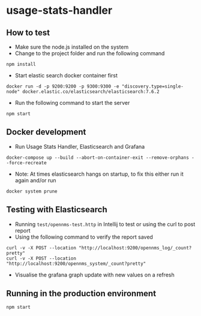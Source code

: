 # usage-stats-handler

## How to test

* Make sure the node.js installed on the system
* Change to the project folder and run the following command

```shell
npm install
```

* Start elastic search docker container first

```shell
docker run -d -p 9200:9200 -p 9300:9300 -e "discovery.type=single-node" docker.elastic.co/elasticsearch/elasticsearch:7.6.2
```

* Run the following command to start the server

```shell
npm start
```

## Docker development

* Run Usage Stats Handler, Elasticsearch and Grafana

```shell
docker-compose up --build --abort-on-container-exit --remove-orphans --force-recreate
```

* Note: At times elasticsearch hangs on startup, to fix this either run it again and/or run

```shell
docker system prune
```

## Testing with Elasticsearch

* Running `test/opennms-test.http` in Intellij to test or using the curl to post report
* Using the following command to verify the report saved

```shell
curl -v -X POST --location "http://localhost:9200/opennms_log/_count?pretty"
curl -v -X POST --location "http://localhost:9200/opennms_system/_count?pretty"
```
* Visualise the grafana graph update with new values on a refresh 

## Running in the production environment

```shell
npm start  
```
